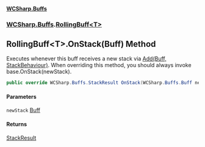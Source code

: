#### [WCSharp\.Buffs](README.md 'README')
### [WCSharp\.Buffs](WCSharp.Buffs.md 'WCSharp\.Buffs').[RollingBuff&lt;T&gt;](WCSharp.Buffs.RollingBuff_T_.md 'WCSharp\.Buffs\.RollingBuff\<T\>')

## RollingBuff\<T\>\.OnStack\(Buff\) Method

Executes whenever this buff receives a new stack via [Add\(Buff, StackBehaviour\)](WCSharp.Buffs.BuffSystem.Add(WCSharp.Buffs.Buff,WCSharp.Buffs.StackBehaviour).md 'WCSharp\.Buffs\.BuffSystem\.Add\(WCSharp\.Buffs\.Buff, WCSharp\.Buffs\.StackBehaviour\)')\.
When overriding this method, you should always invoke base\.OnStack\(newStack\)\.

```csharp
public override WCSharp.Buffs.StackResult OnStack(WCSharp.Buffs.Buff newStack);
```
#### Parameters

<a name='WCSharp.Buffs.RollingBuff_T_.OnStack(WCSharp.Buffs.Buff).newStack'></a>

`newStack` [Buff](WCSharp.Buffs.Buff.md 'WCSharp\.Buffs\.Buff')

#### Returns
[StackResult](WCSharp.Buffs.StackResult.md 'WCSharp\.Buffs\.StackResult')